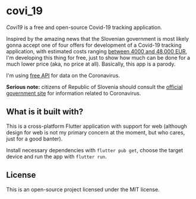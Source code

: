# covi_19

*Covi19* is a free and open-source Covid-19 tracking application.

Inspired by the amazing news that the Slovenian government is most likely gonna accept one of four offers for development of a Covid-19 tracking application, with estimated costs ranging [between 4000 and 48,000 EUR](https://www.rtvslo.si/slovenija/stiri-ponudbe-za-aplikacijo-covid-19-cene-od-4000-do-skoraj-48-000-evrov/530820), I'm developing this thing for free, just to show how much can be done for a much lower price (aka, no price at all). Basically, this app is a parody.

I'm using [free API](https://covid19api.com/) for data on the Coronavirus.

**Serious note:** citizens of Republic of Slovenia should consult the [official government site](https://www.gov.si/en/topics/coronavirus-disease-covid-19/coronavirus-symptoms-of-infection-and-treatment/) for information related to Coronavirus.

## What is it built with?

This is a cross-platform Flutter application with support for web (although design for web is not my primary concern at the moment, but who cares, just for a good banter).

Install necessary dependencies with `flutter pub get`, choose the target device and run the app with `flutter run`.

## License

This is an open-source project licensed under the MIT license.